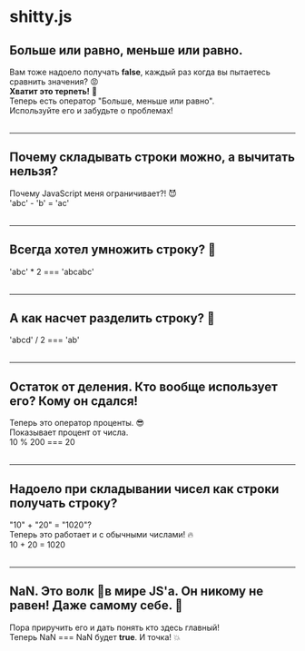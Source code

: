 # shitty.js

<h2>Больше или равно, меньше или равно. </h2>
                    
Вам тоже надоело получать <b>false</b>, каждый раз когда вы пытаетесь сравнить значения? 😡<br>
<b>Хватит это терпеть!</b> 😤<br>
Теперь есть оператор "Больше, меньше или равно". <br>
Используйте его и забудьте о проблемах! <br><br>

<hr>

<h2>Почему складывать строки можно, а вычитать нельзя?</h2>
Почему JavaScript меня ограничивает?! 😈<br>
<span class="code">'abc' - 'b' = 'ac'</span> <br><br>

<hr>

<h2>Всегда хотел умножить строку? 🤔</h2>
<span class="code">'abc' * 2 === 'abcabc'</span> <br><br>

<hr>

<h2>А как насчет разделить строку? 🤠</h2>
<span class="code">'abcd' / 2 === 'ab'</span> <br><br>

<hr>

<h2>Остаток от деления. Кто вообще использует его? Кому он сдался!</h2>
Теперь это оператор проценты. 😎<br>
Показывает процент от числа. <br>
<span class="code">10 % 200 === 20</span> <br><br>

<hr>

<h2>Надоело при складывании чисел как строки получать строку?</h2>
"10" + "20" = "1020"? <br>
Теперь это работает и с обычными числами! 🔥<br>
<span class="code">10 + 20 = 1020</span> <br><br>

<hr>

<h2>NaN. Это волк 🐺в мире JS'a. Он никому не равен! Даже самому себе. 🤬</h2>
Пора приручить его и дать понять кто здесь главный! <br>
Теперь <span class="code">NaN === NaN</span> будет <b>true</b>. И точка! 💥<br><br>
